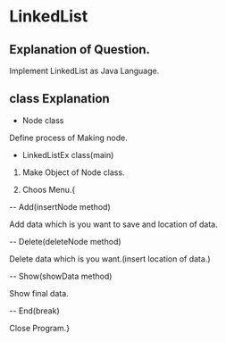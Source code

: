 # LinkedList

## Explanation of Question.

Implement LinkedList as Java Language.

## class Explanation

- Node class

Define process of Making node.

- LinkedListEx class(main)

1. Make Object of Node class.

2. Choos Menu.{

-- Add(insertNode method)

Add data which is you want to save and location of data.

-- Delete(deleteNode method)

Delete data which is you want.(insert location of data.)

-- Show(showData method)

Show final data.

-- End(break)

Close Program.}


